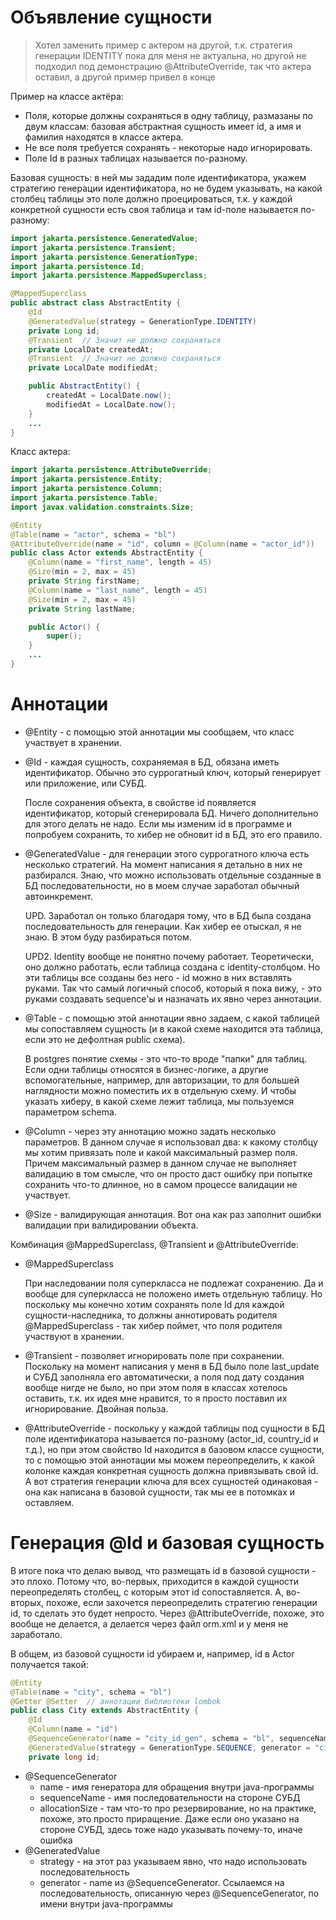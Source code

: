 # Объявление сущности

> Хотел заменить пример с актером на другой, т.к. стратегия генерации IDENTITY пока для меня не актуальна, но другой не подходил под демонстрацию @AttributeOverride, так что актера оставил, а другой пример привел в конце

Пример на классе актёра:

* Поля, которые должны сохраняться в одну таблицу, размазаны по двум классам: базовая абстрактная сущность имеет id, а имя и фамилия находятся в классе актера.
* Не все поля требуется сохранять - некоторые надо игнорировать.
* Поле Id в разных таблицах называется по-разному.

Базовая сущность: в ней мы зададим поле идентификатора, укажем стратегию генерации идентификатора, но не будем указывать, на какой столбец таблицы это поле должно проецироваться, т.к. у каждой конкретной сущности есть своя таблица и там id-поле называется по-разному:

```java
import jakarta.persistence.GeneratedValue;
import jakarta.persistence.Transient;
import jakarta.persistence.GenerationType;
import jakarta.persistence.Id;
import jakarta.persistence.MappedSuperclass;

@MappedSuperclass
public abstract class AbstractEntity {
    @Id
    @GeneratedValue(strategy = GenerationType.IDENTITY)
    private Long id;
    @Transient  // Значит не должно сохраняться
    private LocalDate createdAt;
    @Transient  // Значит не должно сохраняться
    private LocalDate modifiedAt;

    public AbstractEntity() {
        createdAt = LocalDate.now();
        modifiedAt = LocalDate.now();
    }
    ...
}
```

Класс актера:

```java
import jakarta.persistence.AttributeOverride;
import jakarta.persistence.Entity;
import jakarta.persistence.Column;
import jakarta.persistence.Table;
import javax.validation.constraints.Size;

@Entity
@Table(name = "actor", schema = "bl")
@AttributeOverride(name = "id", column = @Column(name = "actor_id"))
public class Actor extends AbstractEntity {
    @Column(name = "first_name", length = 45)
    @Size(min = 2, max = 45)
    private String firstName;
    @Column(name = "last_name", length = 45)
    @Size(min = 2, max = 45)
    private String lastName;

    public Actor() {
        super();
    }
    ...
}
```

# Аннотации

* @Entity - с помощью этой аннотации мы сообщаем, что класс участвует в хранении.

* @Id - каждая сущность, сохраняемая в БД, обязана иметь идентификатор. Обычно это суррогатный ключ, который генерирует или приложение, или СУБД.

  После сохранения объекта, в свойстве id появляется идентификатор, который сгенерировала БД. Ничего дополнительно для этого делать не надо. Если мы изменим id в программе и попробуем сохранить, то хибер не обновит id в БД, это его правило.

* @GeneratedValue - для генерации этого суррогатного ключа есть несколько стратегий. На момент написания я детально в них не разбирался. Знаю, что можно использовать отдельные созданные в БД последовательности, но в моем случае заработал обычный автоинкремент.

  UPD. Заработал он только благодаря тому, что в БД была создана последовательность для генерации. Как хибер ее отыскал, я не знаю. В этом буду разбираться потом.

  UPD2. Identity вообще не понятно почему работает. Теоретически, оно должно работать, если таблица создана с identity-столбцом. Но эти таблицы все созданы без него - id можно в них вставлять руками. Так что самый логичный способ, который я пока вижу, - это руками создавать sequence'ы и назначать их явно через аннотации.

* @Table - с помощью этой аннотации явно задаем, с какой таблицей мы сопоставляем сущность (и в какой схеме находится эта таблица, если это не дефолтная public схема).

  В postgres понятие схемы - это что-то вроде "папки" для таблиц. Если одни таблицы относятся в бизнес-логике, а другие вспомогательные, например, для авторизации, то для большей наглядности можно поместить их в отдельную схему. И чтобы указать хиберу, в какой схеме лежит таблица, мы пользуемся параметром schema.

* @Column - через эту аннотацию можно задать несколько параметров. В данном случае я использовал два: к какому столбцу мы хотим привязать поле и какой максимальный размер поля. Причем максимальный размер в данном случае не выполняет валидацию в том смысле, что он просто даст ошибку при попытке сохранить что-то длинное, но в самом процессе валидации не участвует.

* @Size - валидирующая аннотация. Вот она как раз заполнит ошибки валидации при валидировании объекта.

Комбинация @MappedSuperclass, @Transient и @AttributeOverride:

* @MappedSuperclass

  При наследовании поля суперкласса не подлежат сохранению. Да и вообще для суперкласса не положено иметь отдельную таблицу. Но поскольку мы конечно хотим сохранять поле Id для каждой сущности-наследника, то должны аннотировать родителя @MappedSuperclass - так хибер поймет, что поля родителя участвуют в хранении.

* @Transient - позволяет игнорировать поле при сохранении. Поскольку на момент написания у меня в БД было поле last_update и СУБД заполняла его автоматически, а поля под дату создания вообще нигде не было, но при этом поля в классах хотелось оставить, т.к. их идея мне нравится, то я просто поставил их игнорирование. Двойная польза.

* @AttributeOverride - поскольку у каждой таблицы под сущности в БД поле идентификатора называется по-разному (actor_id, country_id и т.д.), но при этом свойство Id находится в базовом классе сущности, то с помощью этой аннотации мы можем переопределить, к какой колонке каждая конкретная сущность должна привязывать свой id. А вот стратегия генерации ключа для всех сущностей одинаковая - она как написана в базовой сущности, так мы ее в потомках и оставляем.

# Генерация @Id и базовая сущность

В итоге пока что делаю вывод, что размещать id в базовой сущности - это плохо. Потому что, во-первых, приходится в каждой сущности переопределять столбец, с которым этот id сопоставляется. А, во-вторых, похоже, если захочется переопределить стратегию генерации id, то сделать это будет непросто. Через @AttributeOverride, похоже, это вообще не делается, а делается через файл orm.xml и у меня не заработало.

В общем, из базовой сущности id убираем и, например, id в Actor получается такой:

```java
@Entity
@Table(name = "city", schema = "bl")
@Getter @Setter  // аннотации библиотеки lombok
public class City extends AbstractEntity {
    @Id
    @Column(name = "id")
    @SequenceGenerator(name = "city_id_gen", schema = "bl", sequenceName = "city_id_seq", allocationSize = 1)
    @GeneratedValue(strategy = GenerationType.SEQUENCE, generator = "city_id_gen")
    private long id;
```

* @SequenceGenerator
  * name - имя генератора для обращения внутри java-программы
  * sequenceName - имя последовательности на стороне СУБД
  * allocationSize - там что-то про резервирование, но на практике, похоже, это просто приращение. Даже если оно указано на стороне СУБД, здесь тоже надо указывать почему-то, иначе ошибка
* @GeneratedValue
  * strategy - на этот раз указываем явно, что надо использовать последовательность
  * generator - name из @SequenceGenerator. Ссылаемся на последовательность, описанную через @SequenceGenerator, по имени внутри java-программы

